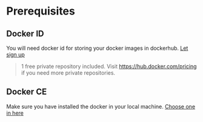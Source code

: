 # Prerequisites

## Docker ID
You will need docker id for storing your docker images in dockerhub. [Let sign up](https://hub.docker.com/signup)

> 1 free private repository included. Visit https://hub.docker.com/pricing if you need more private repositories.

## Docker CE
Make sure you have installed the docker in your local machine. [Choose one in here](https://hub.docker.com/search/?q=&type=edition&offering=community)
